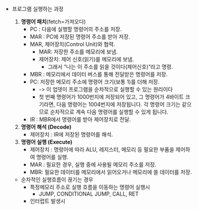 - 프로그램 실행하는 과정
	1. **명령어 패치**(fetch=가져오다)
		- PC : 다음에 실행할 명령어의 주소를 저장.
		- MAR : PC에 저장된 명령어 주소를 받아 저장.
		- MAR, 제어장치(Control Unit)와 협력.
			- MAR: 저장한 주소를 메모리에 보냄.
			- 제어장치: 제어 신호(읽기)를 메모리에 보냄.
				- 그래서 “나는 이 주소를 읽을 것이다(제어신호)“라고 명령.
		- MBR : 메모리에서 데이터 버스를 통해 전달받은 명령어를 저장.
		- PC: 저장한 메모리 주소에 명령어 크기(보통 1)를 더해 저장.
			- -> 이 업뎃이 프로그램을 순차적으로 실행할 수 있는 원리이다
			- 첫 번째 명령어가 1000번지에 저장되어 있고, 그 명령어가 4바이트 크기라면, 다음 명령어는 1004번지에 저장됩니다. 각 명령어 크기는 같으므로 순차적으로 계속 다음 명령어를 실행할 수 있게 됩니다.
		- IR : MBR에서 명령어를 받아 제어장치로 전달.
	2. **명령어 해석 (Decode)**
		- 제어장치 : IR에 저장된 명령어를 해석.
	3. **명령어 실행 (Execute)**
		-  제어장치 : 명령어에 따라 ALU, 레지스터, 메모리 등 필요한 부품을 제어하여 명령어를 실행.
		- MAR : 필요한 경우, 실행 중에 사용될 메모리 주소를 저장.
		- MBR: 필요한 데이터를 메모리에서 읽어오거나 메모리에 쓸 데이터를 저장.

	- 순차적인 실행흐름이 끊기는 경우
		- 특정메모리 주소로 실행 흐름을 이동하는 명령어 실행시
			- JUMP, CONDITIONAL JUMP, CALL, RET
		- 인터럽트 발생시